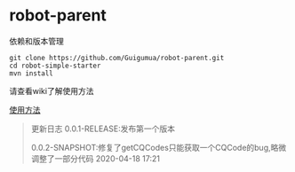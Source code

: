 # robot-parent

依赖和版本管理

```shell
git clone https://github.com/Guigumua/robot-parent.git
cd robot-simple-starter
mvn install
```

请查看wiki了解使用方法

[使用方法](https://github.com/Guigumua/robot-parent/wiki)

> 更新日志
> 0.0.1-RELEASE:发布第一个版本
>
> 0.0.2-SNAPSHOT:修复了getCQCodes只能获取一个CQCode的bug,略微调整了一部分代码 2020-04-18 17:21
>
